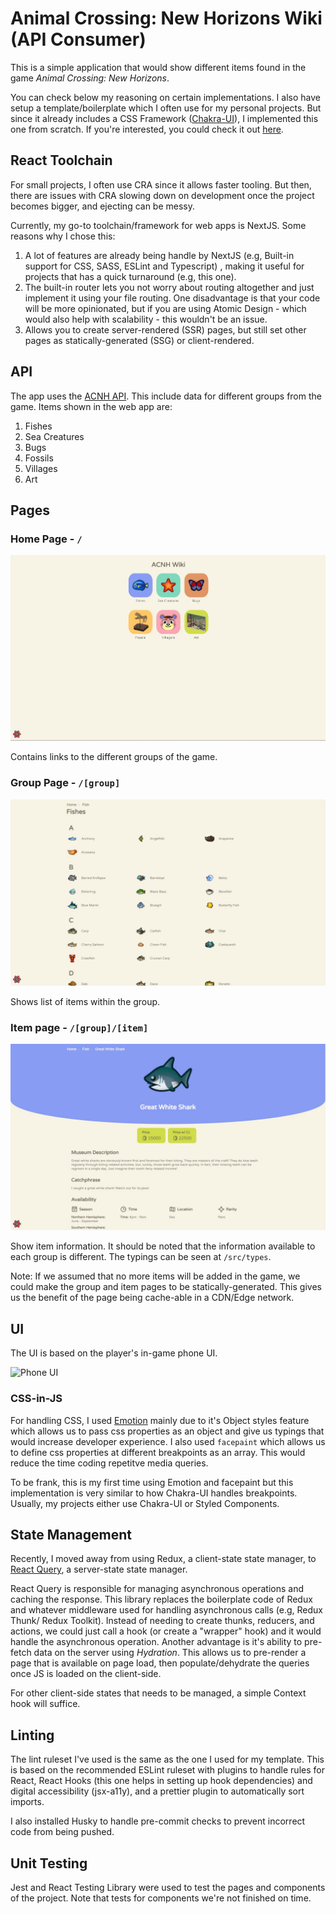 
# Animal Crossing: New Horizons Wiki (API Consumer)

This is a simple application that would show different items found in the game *Animal Crossing: New Horizons*.

You can check below my reasoning on certain implementations. I also have setup a template/boilerplate which I often use for my personal projects. But since it already includes a CSS Framework ([Chakra-UI](https://chakra-ui.com/)), I implemented this one from scratch. If you're interested, you could check it out [here](https://github.com/carldegs/nextjs-typescript-boilerplate).

## React Toolchain

For small projects, I often use CRA since it allows faster tooling. But then, there are issues with CRA slowing down on development once the project becomes bigger, and ejecting can be messy.

Currently, my go-to toolchain/framework for web apps is NextJS. Some reasons why I chose this:

1. A lot of features are already being handle by NextJS (e.g, Built-in support for CSS, SASS, ESLint and Typescript) , making it useful for projects that has a quick turnaround (e.g, this one).
2. The built-in router lets you not worry about routing altogether and just implement it using your file routing. One disadvantage is that your code will be more opinionated, but if you are using Atomic Design - which would also help with scalability - this wouldn't be an issue.
3. Allows you to create server-rendered (SSR) pages, but still set other pages as statically-generated (SSG) or client-rendered.

## API

The app uses the [ACNH API](http://acnhapi.com/). This include data for different groups from the game. Items shown in the web app are:

1. Fishes
2. Sea Creatures
3. Bugs
4. Fossils
5. Villages
6. Art

## Pages

### Home Page - `/`

![Home Screen](public/screenshots/home.jpg)

Contains links to the different groups of the game.

### Group Page - `/[group]`

![Group Page Screen](public/screenshots/list.jpg)

Shows list of items within the group.

### Item page - `/[group]/[item]`

![Item Page Screen](public/screenshots/item.jpg)

Show item information. It should be noted that the information available to each group is different. The typings can be seen at `/src/types`.

Note: If we assumed that no more items will be added in the game, we could make the group and item pages to be statically-generated. This gives us the benefit of the page being cache-able in a CDN/Edge network.

## UI

The UI is based on the player's in-game phone UI.

![Phone UI](https://img.gamewith.net/article/thumbnail/rectangle/15650.png)

### CSS-in-JS

For handling CSS, I used [Emotion](https://emotion.sh/docs/introduction) mainly due to it's Object styles feature which allows us to pass css properties as an object and give us typings that would increase developer experience. I also used `facepaint` which allows us to define css properties at different breakpoints as an array. This would reduce the time coding repetitve media queries.

To be frank, this is my first time using Emotion and facepaint but this implementation is very similar to how Chakra-UI handles breakpoints. Usually, my projects either use Chakra-UI or Styled Components.

## State Management

Recently, I moved away from using Redux, a client-state state manager, to [React Query](https://react-query.tanstack.com/), a server-state state manager.

React Query is responsible for managing asynchronous operations and caching the response. This library replaces the boilerplate code of Redux and whatever middleware used for handling asynchronous calls (e.g, Redux Thunk/ Redux Toolkit). Instead of needing to create thunks, reducers, and actions, we could just call a hook (or create a "wrapper" hook) and it would handle the asynchronous operation. Another advantage is it's ability to pre-fetch data on the server using *Hydration*. This allows us to pre-render a page that is available on page load, then populate/dehydrate the queries once JS is loaded on the client-side.

For other client-side states that needs to be managed, a simple Context hook will suffice.

## Linting

The lint ruleset I've used is the same as the one I used for my template. This is based on the recommended ESLint ruleset with plugins to handle rules for React, React Hooks (this one helps in setting up hook dependencies) and digital accessibility (jsx-a11y), and a prettier plugin to automatically sort imports.

I also installed Husky to handle pre-commit checks to prevent incorrect code from being pushed.

## Unit Testing

Jest and React Testing Library were used to test the pages and components of the project. Note that tests for components we're not finished on time.
